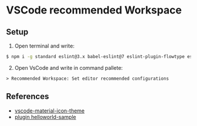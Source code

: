 VSCode recommended Workspace
============================

## Setup

1. Open terminal and write:

````sh
$ npm i -g standard eslint@3.x babel-eslint@7 eslint-plugin-flowtype eslint-plugin-import eslint-plugin-react eslint-plugin-node eslint-plugin-promise eslint-plugin-standard
````

2. Open VsCode and write in command pallete:

````
> Recommended Workspace: Set editor recommended configurations
````

## References

- [vscode-material-icon-theme](https://github.com/PKief/vscode-material-icon-theme)
- [plugin helloworld-sample](https://github.com/microsoft/vscode-extension-samples/tree/master/helloworld-sample)
